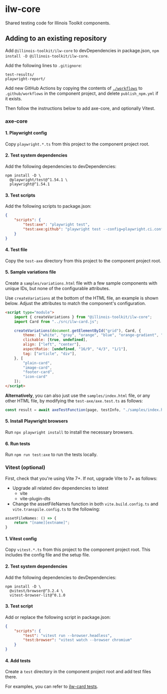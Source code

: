 # ilw-core

Shared testing code for Illinois Toolkit components.

## Adding to an existing repository

Add `@illinois-toolkit/ilw-core` to devDependencies in package.json, `npm install -D @illinois-toolkit/ilw-core`.

Add the following lines to `.gitignore`:

```
test-results/
playwright-report/
```

Add new GitHub Actions by copying the contents of [`./workflows`](./workflows) to `.github/workflows` in the component project,
and delete `publish_npm.yml` if it exists.

Then follow the instructions below to add axe-core, and optionally Vitest.

### axe-core

#### 1. Playwright config

Copy `playwright.*.ts` from this project to the component project root.

#### 2. Test system dependencies

Add the following dependencies to devDependencies:

```
npm install -D \
  @playwright/test@^1.54.1 \
  playwright@^1.54.1
```

#### 3. Test scripts

Add the following scripts to package.json:

```json
{
    "scripts": {
        "test:axe": "playwright test",
        "test:axe:github": "playwright test --config=playwright.ci.config.ts"
    }
}
```

#### 4. Test file

Copy the `test-axe` directory from this project to the component project root.

#### 5. Sample variations file

Create a `samples/variations.html` file with a few sample components with unique IDs, but none of the configurable attributes.

Use `createVariations` at the bottom of the HTML file, an example is shown below. Adjust the attributes
to match the component's configuration.

```html
<script type="module">
    import { createVariations } from "@illinois-toolkit/ilw-core";
    import Card from "../src/ilw-card.js";

    createVariations(document.getElementById("grid"), Card, {
        theme: ["white", "gray", "orange", "blue", "orange-gradient", "blue-gradient"],
        clickable: [true, undefined],
        align: ["left", "center"],
        aspectRatio: [undefined, "16/9", "4/3", "1/1"],
        tag: ["article", "div"],
    }, [
        "plain-card",
        "image-card",
        "footer-card",
        "icon-card"
    ]);
</script>
```

**Alternatively**, you can also just use the `samples/index.html` file, or any other HTML file,
by modifying the `test-axe/axe.test.ts` as follows:

```typescript
const result = await axeTestFunction(page, testInfo, "./samples/index.html");
```

#### 5. Install Playwright browsers

Run `npx playwright install` to install the necessary browsers.

#### 6. Run tests

Run `npm run test:axe` to run the tests locally.

### Vitest (optional)

First, check that you're using Vite 7+. If not, upgrade Vite to 7+ as follows:

- Upgrade all related dev dependencies to latest
    - vite
    - vite-plugin-dts
- Change the assetFileNames function in both `vite.build.config.ts` and `vite.transpile.config.ts` to the following:

```typescript
assetFileNames: () => {
    return "[name][extname]";
}
```

#### 1. Vitest config

Copy `vitest.*.ts` from this project to the component project root. This includes the config
file and the setup file.

#### 2. Test system dependencies

Add the following dependencies to devDependencies:

```
npm install -D \
  @vitest/browser@^3.2.4 \
  vitest-browser-lit@^0.1.0
```

#### 3. Test script

Add or replace the following script in package.json:

```json
{
    "scripts": {
        "test": "vitest run --browser.headless",
        "test:browser": "vitest watch --browser chromium"
    }
}
```

#### 4. Add tests

Create a `test` directory in the component project root and add test files there.

For examples, you can refer to [ilw-card tests](https://github.com/web-illinois/ilw-card/tree/1683db84c6a80958848e37fd10b7f096ded8240f/test).
